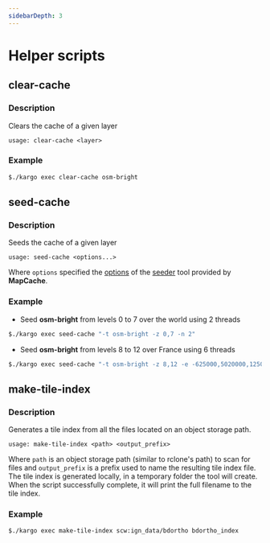 ```yaml
---
sidebarDepth: 3
---
```


# Helper scripts

## clear-cache

### Description

Clears the cache of a given layer

`usage: clear-cache <layer>`

### Example

```bash
$./kargo exec clear-cache osm-bright
```

## seed-cache

### Description

Seeds the cache of a given layer

`usage: seed-cache <options...>`

Where `options` specified the [options](https://mapserver.org/mapcache/seed.html#commandline-options) of the [seeder](https://mapserver.org/mapcache/seed.html) tool provided by **MapCache**.

### Example

* Seed **osm-bright** from levels 0 to 7 over the world using 2 threads
  
```bash
$./kargo exec seed-cache "-t osm-bright -z 0,7 -n 2"  
```

* Seed **osm-bright** from levels 8 to 12 over France using 6 threads
  
```bash
$./kargo exec seed-cache "-t osm-bright -z 8,12 -e -625000,5020000,1250000,6880000 -n 6" 
```

## make-tile-index

### Description

Generates a tile index from all the files located on an object storage path.

`usage: make-tile-index <path> <output_prefix>`

Where `path` is an object storage path (similar to rclone's path) to scan for files and `output_prefix` is a prefix used to name the resulting tile index file. The tile index is generated locally, in a temporary folder the tool will create. When the script successfully complete, it will print the full filename to the tile index.

### Example

```bash
$./kargo exec make-tile-index scw:ign_data/bdortho bdortho_index
```
